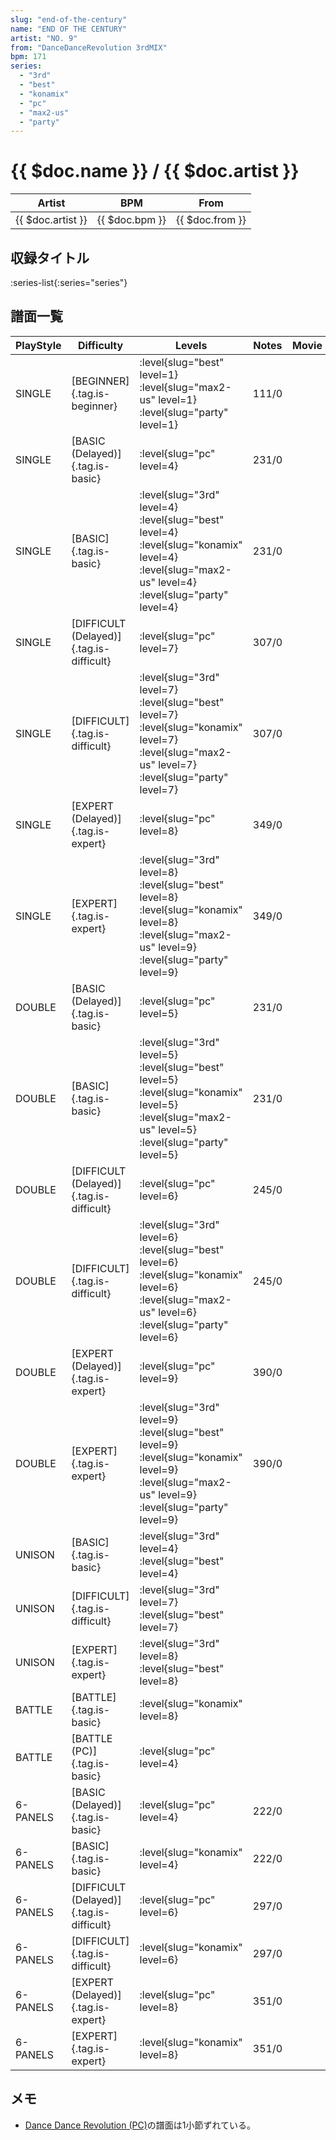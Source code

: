 ```yaml
---
slug: "end-of-the-century"
name: "END OF THE CENTURY"
artist: "NO. 9"
from: "DanceDanceRevolution 3rdMIX"
bpm: 171
series:
  - "3rd"
  - "best"
  - "konamix"
  - "pc"
  - "max2-us"
  - "party"
---
```


# {{ $doc.name }} / {{ $doc.artist }}

|Artist|BPM|From|
|------|---|----|
|{{ $doc.artist }}|{{ $doc.bpm }}|{{ $doc.from }}|

## 収録タイトル

:series-list{:series="series"}

## 譜面一覧

|PlayStyle|Difficulty|Levels|Notes|Movie|
|---------|----------|------|-----|-----|
|SINGLE|[BEGINNER]{.tag.is-beginner}|<div class="field is-grouped is-grouped-multiline"> :level{slug="best" level=1} :level{slug="max2-us" level=1} :level{slug="party" level=1}</div>|111/0||
|SINGLE|[BASIC (Delayed)]{.tag.is-basic}|<div class="field is-grouped is-grouped-multiline"> :level{slug="pc" level=4}</div>|231/0||
|SINGLE|[BASIC]{.tag.is-basic}|<div class="field is-grouped is-grouped-multiline"> :level{slug="3rd" level=4} :level{slug="best" level=4} :level{slug="konamix" level=4} :level{slug="max2-us" level=4} :level{slug="party" level=4}</div>|231/0||
|SINGLE|[DIFFICULT (Delayed)]{.tag.is-difficult}|<div class="field is-grouped is-grouped-multiline"> :level{slug="pc" level=7}</div>|307/0||
|SINGLE|[DIFFICULT]{.tag.is-difficult}|<div class="field is-grouped is-grouped-multiline"> :level{slug="3rd" level=7} :level{slug="best" level=7} :level{slug="konamix" level=7} :level{slug="max2-us" level=7} :level{slug="party" level=7}</div>|307/0||
|SINGLE|[EXPERT (Delayed)]{.tag.is-expert}|<div class="field is-grouped is-grouped-multiline"> :level{slug="pc" level=8}</div>|349/0||
|SINGLE|[EXPERT]{.tag.is-expert}|<div class="field is-grouped is-grouped-multiline"> :level{slug="3rd" level=8} :level{slug="best" level=8} :level{slug="konamix" level=8} :level{slug="max2-us" level=9} :level{slug="party" level=9}</div>|349/0||
|DOUBLE|[BASIC (Delayed)]{.tag.is-basic}|<div class="field is-grouped is-grouped-multiline"> :level{slug="pc" level=5}</div>|231/0||
|DOUBLE|[BASIC]{.tag.is-basic}|<div class="field is-grouped is-grouped-multiline"> :level{slug="3rd" level=5} :level{slug="best" level=5} :level{slug="konamix" level=5} :level{slug="max2-us" level=5} :level{slug="party" level=5}</div>|231/0||
|DOUBLE|[DIFFICULT (Delayed)]{.tag.is-difficult}|<div class="field is-grouped is-grouped-multiline"> :level{slug="pc" level=6}</div>|245/0||
|DOUBLE|[DIFFICULT]{.tag.is-difficult}|<div class="field is-grouped is-grouped-multiline"> :level{slug="3rd" level=6} :level{slug="best" level=6} :level{slug="konamix" level=6} :level{slug="max2-us" level=6} :level{slug="party" level=6}</div>|245/0||
|DOUBLE|[EXPERT (Delayed)]{.tag.is-expert}|<div class="field is-grouped is-grouped-multiline"> :level{slug="pc" level=9}</div>|390/0||
|DOUBLE|[EXPERT]{.tag.is-expert}|<div class="field is-grouped is-grouped-multiline"> :level{slug="3rd" level=9} :level{slug="best" level=9} :level{slug="konamix" level=9} :level{slug="max2-us" level=9} :level{slug="party" level=9}</div>|390/0||
|UNISON|[BASIC]{.tag.is-basic}|<div class="field is-grouped is-grouped-multiline"> :level{slug="3rd" level=4} :level{slug="best" level=4}</div>|||
|UNISON|[DIFFICULT]{.tag.is-difficult}|<div class="field is-grouped is-grouped-multiline"> :level{slug="3rd" level=7} :level{slug="best" level=7}</div>|||
|UNISON|[EXPERT]{.tag.is-expert}|<div class="field is-grouped is-grouped-multiline"> :level{slug="3rd" level=8} :level{slug="best" level=8}</div>|||
|BATTLE|[BATTLE]{.tag.is-basic}|<div class="field is-grouped is-grouped-multiline"> :level{slug="konamix" level=8}</div>|||
|BATTLE|[BATTLE (PC)]{.tag.is-basic}|<div class="field is-grouped is-grouped-multiline"> :level{slug="pc" level=4}</div>|||
|6-PANELS|[BASIC (Delayed)]{.tag.is-basic}|<div class="field is-grouped is-grouped-multiline"> :level{slug="pc" level=4}</div>|222/0||
|6-PANELS|[BASIC]{.tag.is-basic}|<div class="field is-grouped is-grouped-multiline"> :level{slug="konamix" level=4}</div>|222/0||
|6-PANELS|[DIFFICULT (Delayed)]{.tag.is-difficult}|<div class="field is-grouped is-grouped-multiline"> :level{slug="pc" level=6}</div>|297/0||
|6-PANELS|[DIFFICULT]{.tag.is-difficult}|<div class="field is-grouped is-grouped-multiline"> :level{slug="konamix" level=6}</div>|297/0||
|6-PANELS|[EXPERT (Delayed)]{.tag.is-expert}|<div class="field is-grouped is-grouped-multiline"> :level{slug="pc" level=8}</div>|351/0||
|6-PANELS|[EXPERT]{.tag.is-expert}|<div class="field is-grouped is-grouped-multiline"> :level{slug="konamix" level=8}</div>|351/0||

## メモ

- [Dance Dance Revolution (PC)](/series/pc)の譜面は1小節ずれている。

